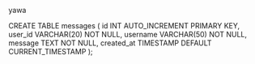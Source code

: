 yawa



CREATE TABLE messages (
    id INT AUTO_INCREMENT PRIMARY KEY,
    user_id VARCHAR(20) NOT NULL,
    username VARCHAR(50) NOT NULL,
    message TEXT NOT NULL,
    created_at TIMESTAMP DEFAULT CURRENT_TIMESTAMP
);